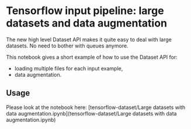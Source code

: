 # Tensorflow input pipeline: large datasets and data augmentation

The new high level Dataset API makes it quite easy to deal with large datasets. No need to bother with queues anymore.

This notebook gives a short example of how to use the Dataset API for:
* loading multiple files for each input example,
* data augmentation.

## Usage

Please look at the notebook here:
[tensorflow-dataset/Large datasets with data augmentation.ipynb](tensorflow-dataset/Large datasets with data augmentation.ipynb)
